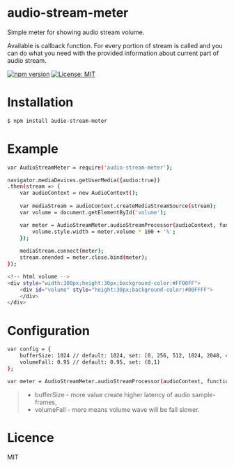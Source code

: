 # audio-stream-meter
Simple meter for showing audio stream volume.

Available is callback function. For every portion of stream is called and you can do what you need with the provided information about current part of audio stream.

[![npm version](https://badge.fury.io/js/audio-stream-meter.svg)](https://badge.fury.io/js/audio-stream-meter) [![License: MIT](https://img.shields.io/badge/License-MIT-blue.svg)](https://opensource.org/licenses/MIT)

# Installation
```sh
$ npm install audio-stream-meter
```

# Example
```sh
var AudioStreamMeter = require('audio-stream-meter');

navigator.mediaDevices.getUserMedia({audio:true})
.then(stream => {
	var audioContext = new AudioContext();
				
    var mediaStream = audioContext.createMediaStreamSource(stream);
    var volume = document.getElementById('volume');

    var meter = AudioStreamMeter.audioStreamProcessor(audioContext, function() {
        volume.style.width = meter.volume * 100 + '%';
    });
      
    mediaStream.connect(meter);
    stream.onended = meter.close.bind(meter);
});

<!-- html volume -->
<div style="width:300px;height:30px;background-color:#FF00FF">
	<div id="volume" style="height:30px;background-color:#00FFFF">
	</div>
</div>
```
# Configuration
```sh
var config = {
	bufferSize: 1024 // default: 1024, set: [0, 256, 512, 1024, 2048, 4096, 8192, 16384] 
	volumeFall: 0.95 // default: 0.95, set: (0,1)
};

var meter = AudioStreamMeter.audioStreamProcessor(audioContext, function(){}, config);
```
> - bufferSize - more value create higher latency of audio sample-frames,
> - volumeFall - more means volume wave will be fall slower.


# Licence
MIT